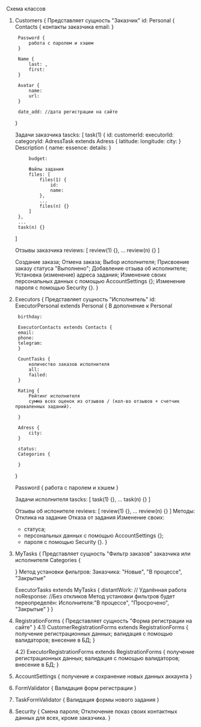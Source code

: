 Схема классов

1) Customers {
    Представляет сущность "Заказчик"
    id:
    Personal {
        Contacts {
            контакты заказчика
            email:
        }

        Password {
            работа с паролем и хэшем
        }

        Name {
            last: ,
            first: 
        }

        Avatar {
            name:
            url:
        }

        date_add: //дата регистрации на сайте
    }

    Задачи заказчика
    tascks: [
        task(1) {
            id:
            customerId:
            executorId:
            categoryId:
            AdressTask extends Adress {
                latitude:
                longitude:
                city:
            }
            Description {
                name:
                essence:
                details:
            }

            budget:

            Файлы задания
            files: [
                files(1) {
                    id:
                    name:
                },
                ...
                files(n) {}
            ]
        },
        ...
        task(n) {}
    ]

    Отзывы заказчика
    reviews: [
        review(1) {},
        ...
        review(n) {}
    ]

    Создание заказа;
    Отмена заказа;
    Выбор исполнителя;
    Присвоение заказу статуса "Выполнено";
    Добавление отзыва об исполнителе;
    Установка (изменение) адреса задания;
    Изменение своих персональных данных с помощью AccountSettings {};
    Изменение пароля с помощью Security {}.
}

2) Executors {
    Представляет сущность "Исполнитель"
    id:
    ExecutorPersonal extends Personal {
        В дополнение к Personal
        
        birthday:

        ExecutorContacts extends Contacts {
        email:
        phone:
        telegram:
        }

        СountTasks {
            количество заказов исполнителя
            all:
            failed:
        }

        Rating {
            Рейтинг исполнителя
            сумма всех оценок из отзывов / (кол-во отзывов + счетчик проваленных заданий).

        }

        Adress {
            city:
        }

        status:
        Categories {

        }
    }
    
    Password {
        работа с паролем и хэшем
    }

    Задачи исполнителя
    tascks: [
        task(1) {},
        ...
        task(n) {}
    ]

    Отзывы об испонителе
    reviews: [
        review(1) {},
        ...
        review(n) {}
    ]
    Методы:
    Отклика на задание
    Отказа от задания
    Изменение своих:
    - статуса;
    - персональных данных с помощью AccountSettings {};
    - пароля с помощью Security {}.
}

3) MyTasks {
    Представляет сущность "Фильтр заказов" заказчика или исполнителя
    Categories {

    }
    Метод установки фильтров:
    Заказчика: "Новые", "В процессе", "Закрытые"

    ExecutorTasks extends MyTasks {
        distantWork: // Удалённая работа
        noResponse: //Без откликов
        Метод установки фильтров будет переопределён:
        Исполнителя:"В процессе", "Просрочено", "Закрытые"
    }
}

4) RegistrationForms {
    Представляет сущность "Форма регистрации на сайте"
}
    4.1) CustomerRegistrationForms extends RegistrationForms {
        получение регистрационных данных;
        валидация с помощью валидаторов;
        внесение в БД;
    }

    4.2) ExecutorRegistrationForms extends RegistrationForms {
        получение регистрационных данных;
        валидация с помощью валидаторов;
        внесение в БД;
    }

5) AccountSettings {
    получение и сохранение новых данных аккаунта
}

6) FormValidator {
    Валидация форм регистрации
}

7) TaskFormValidator {
    Валидация формы нового задания
}

8) Security {
    Смена пароля;
    Отключение показ своих контактных данных для всех, кроме заказчика.
}
